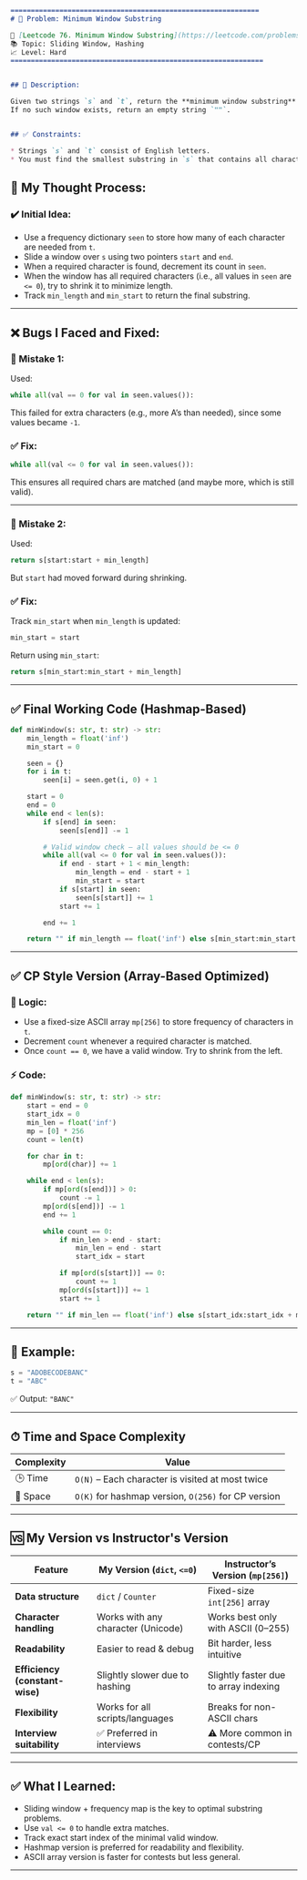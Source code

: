 ```md
=============================================================
# 🧩 Problem: Minimum Window Substring

🔗 [Leetcode 76. Minimum Window Substring](https://leetcode.com/problems/minimum-window-substring/)
📚 Topic: Sliding Window, Hashing
📈 Level: Hard
==============================================================


## 📄 Description:

Given two strings `s` and `t`, return the **minimum window substring** of `s` such that every character in `t` (including duplicates) is included in the window.
If no such window exists, return an empty string `""`.


## ✅ Constraints:

* Strings `s` and `t` consist of English letters.
* You must find the smallest substring in `s` that contains all characters of `t` **with the correct frequency**.

````

## 🧠 My Thought Process:

### ✔️ Initial Idea:

* Use a frequency dictionary `seen` to store how many of each character are needed from `t`.
* Slide a window over `s` using two pointers `start` and `end`.
* When a required character is found, decrement its count in `seen`.
* When the window has all required characters (i.e., all values in `seen` are `<= 0`), try to shrink it to minimize length.
* Track `min_length` and `min_start` to return the final substring.

---

## ❌ Bugs I Faced and Fixed:

### 🔸 Mistake 1:

Used:

```python
while all(val == 0 for val in seen.values()):
```

This failed for extra characters (e.g., more A’s than needed), since some values became `-1`.

### ✅ Fix:

```python
while all(val <= 0 for val in seen.values()):
```

This ensures all required chars are matched (and maybe more, which is still valid).

---

### 🔸 Mistake 2:

Used:

```python
return s[start:start + min_length]
```

But `start` had moved forward during shrinking.

### ✅ Fix:

Track `min_start` when `min_length` is updated:

```python
min_start = start
```

Return using `min_start`:

```python
return s[min_start:min_start + min_length]
```

---

## ✅ Final Working Code (Hashmap-Based)

```python
def minWindow(s: str, t: str) -> str:
    min_length = float('inf')
    min_start = 0

    seen = {}
    for i in t:
        seen[i] = seen.get(i, 0) + 1

    start = 0
    end = 0
    while end < len(s):
        if s[end] in seen:
            seen[s[end]] -= 1

        # Valid window check — all values should be <= 0
        while all(val <= 0 for val in seen.values()):
            if end - start + 1 < min_length:
                min_length = end - start + 1
                min_start = start
            if s[start] in seen:
                seen[s[start]] += 1
            start += 1

        end += 1

    return "" if min_length == float('inf') else s[min_start:min_start + min_length]
```

---

## ✅ CP Style Version (Array-Based Optimized)

### 🧠 Logic:

* Use a fixed-size ASCII array `mp[256]` to store frequency of characters in `t`.
* Decrement `count` whenever a required character is matched.
* Once `count == 0`, we have a valid window. Try to shrink from the left.

### ⚡️ Code:

```python
def minWindow(s: str, t: str) -> str:
    start = end = 0
    start_idx = 0
    min_len = float('inf')
    mp = [0] * 256
    count = len(t)

    for char in t:
        mp[ord(char)] += 1

    while end < len(s):
        if mp[ord(s[end])] > 0:
            count -= 1
        mp[ord(s[end])] -= 1
        end += 1

        while count == 0:
            if min_len > end - start:
                min_len = end - start
                start_idx = start

            if mp[ord(s[start])] == 0:
                count += 1
            mp[ord(s[start])] += 1
            start += 1

    return "" if min_len == float('inf') else s[start_idx:start_idx + min_len]
```

---

## 🧪 Example:

```python
s = "ADOBECODEBANC"
t = "ABC"
```

✅ Output: `"BANC"`

---

## ⏱ Time and Space Complexity

| Complexity | Value                                               |
| ---------- | --------------------------------------------------- |
| 🕒 Time    | `O(N)` – Each character is visited at most twice    |
| 💾 Space   | `O(K)` for hashmap version, `O(256)` for CP version |

---

## 🆚 My Version vs Instructor's Version

| Feature                        | My Version (`dict`, `<=0`)         | Instructor’s Version (`mp[256]`)      |
| ------------------------------ | ---------------------------------- | ------------------------------------- |
| **Data structure**             | `dict` / `Counter`                 | Fixed-size `int[256]` array           |
| **Character handling**         | Works with any character (Unicode) | Works best only with ASCII (0–255)    |
| **Readability**                | Easier to read & debug             | Bit harder, less intuitive            |
| **Efficiency (constant-wise)** | Slightly slower due to hashing     | Slightly faster due to array indexing |
| **Flexibility**                | Works for all scripts/languages    | Breaks for non-ASCII chars            |
| **Interview suitability**      | ✅ Preferred in interviews          | ⚠️ More common in contests/CP         |

---

## ✅ What I Learned:

* Sliding window + frequency map is the key to optimal substring problems.
* Use `val <= 0` to handle extra matches.
* Track exact start index of the minimal valid window.
* Hashmap version is preferred for readability and flexibility.
* ASCII array version is faster for contests but less general.

---
